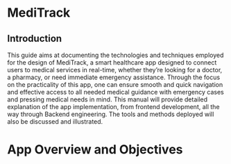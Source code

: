 #                                        MediTrack
## Introduction
This guide aims at documenting the technologies and techniques employed for the design of MediTrack, a smart healthcare app designed to connect users to medical services in real-time, whether they’re looking for a doctor, a pharmacy, or need immediate emergency assistance. Through the focus on the practicality of this app, one can ensure smooth and quick navigation and effective access to all needed medical guidance with emergency cases and pressing medical needs in mind.
This manual will provide detailed explanation of the app implementation, from frontend development, all the way through Backend engineering. The tools and methods deployed will also be discussed and illustrated.

# App Overview and Objectives
